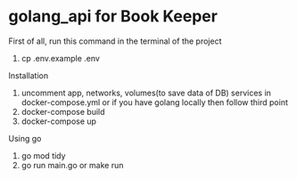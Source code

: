 # golang_api for Book Keeper

First of all, run this command in the terminal of the project
 1) cp .env.example .env

Installation 
 1) uncomment app, networks, volumes(to save data of DB) services in docker-compose.yml or if you have golang locally then follow third point
 2) docker-compose build
 3) docker-compose up

Using go
 1) go mod tidy
 2) go run main.go or make run

